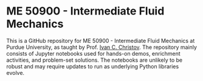 # ME 50900 - Intermediate Fluid Mechanics

This is a GitHub repository for ME 50900 - Intermediate Fluid Mechanics at Purdue University, as taught by Prof. [Ivan C. Christov](HTTPS://christov.tmnt-lab.org).
The repository mainly consists of Jupyter notebooks used for hands-on demos, enrichment activities, and problem-set solutions.
The notebooks are unlikely to be robust and may require updates to run as underlying Python libraries evolve.
